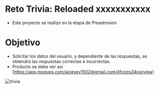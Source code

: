 # Reto Trivia: Reloaded xxxxxxxxxxx
- Este proyecto se realizo en la etapa de Preadmision
# Objetivo
- Solicitar los datos del usuario, y dependiente de las respuestas, se obtendrá las respuestas correctas e incorrectas.
- Producto se debe ver así [https://app.moqups.com/ainesey1502@gmail.com/4fcezp24og/view]

![trivia](https://user-images.githubusercontent.com/33395560/40238526-0bc3382c-5a79-11e8-90d0-c5da43099c61.jpg)
